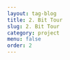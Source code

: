 ```yaml
---
layout: tag-blog
title: 2. Bit Tour
slug: 2. Bit Tour
category: project
menu: false
order: 2
---
```

